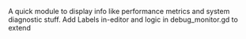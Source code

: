 A quick module to display info like performance metrics and system diagnostic stuff. Add Labels in-editor and logic in debug_monitor.gd to extend
